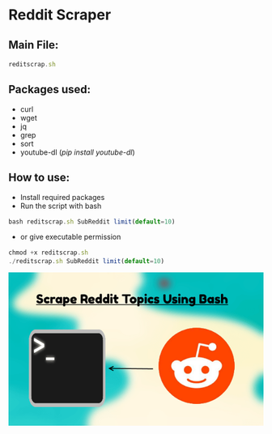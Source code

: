 # Reddit Scraper

## Main File:

```jsx
reditscrap.sh

```
## Packages used:
> 
* curl
* wget
* jq
* grep
* sort
* youtube-dl (_pip install youtube-dl_)

## How to use: 
> 
* Install required packages
* Run the script with bash
```jsx
bash reditscrap.sh SubReddit limit(default=10)
```
* or give executable permission
```jsx
chmod +x reditscrap.sh
./reditscrap.sh SubReddit limit(default=10)
```

![image](scrapper.png)
